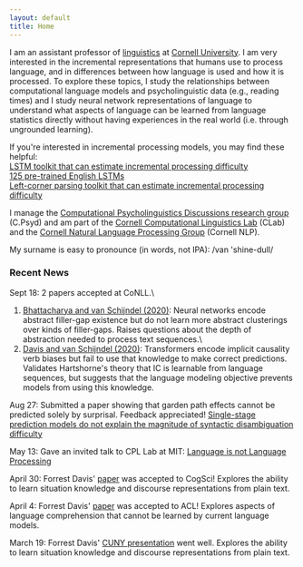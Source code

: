 ```yaml
---
layout: default
title: Home
---
```


I am an assistant professor of [linguistics](https://linguistics.cornell.edu/) at [Cornell University](https://www.cornell.edu/). I am very interested in the incremental representations that humans use to process language, and in differences between how language is used and how it is processed. To explore these topics, I study the relationships between computational language models and psycholinguistic data (e.g., reading times) and I study neural network representations of language to understand what aspects of language can be learned from language statistics directly without having experiences in the real world (i.e. through ungrounded learning).

If you're interested in incremental processing models, you may find these helpful:\
[LSTM toolkit that can estimate incremental processing difficulty](https://github.com/vansky/neural-complexity)\
[125 pre-trained English LSTMs](https://zenodo.org/record/3559340)\
[Left-corner parsing toolkit that can estimate incremental processing difficulty](https://github.com/modelblocks/modelblocks-release)

I manage the [Computational Psycholinguistics Discussions research group](/cpsyd.html) (C.Psyd) and am part of the [Cornell Computational Linguistics Lab](https://conf.ling.cornell.edu/compling/) (CLab) and the [Cornell Natural Language Processing Group](https://nlp.cornell.edu/) (Cornell NLP).

My surname is easy to pronounce (in words, not IPA): /van 'shine-dull/

### Recent News

Sept 18: 2 papers accepted at CoNLL.\
1) [Bhattacharya and van Schijndel (2020)](/assets/pdf/bhattacharya_vanschijndel-2020-conll.pdf): Neural networks encode abstract filler-gap existence but do not learn more abstract clusterings over kinds of filler-gaps. Raises questions about the depth of abstraction needed to process text sequences.\
2) [Davis and van Schijndel (2020)](/assets/pdf/davis_vanschijndel-2020-conll.pdf): Transformers encode implicit causality verb biases but fail to use that knowledge to make correct predictions. Validates Hartshorne's theory that IC is learnable from language sequences, but suggests that the language modeling objective prevents models from using this knowledge.

Aug 27: Submitted a paper showing that garden path effects cannot be predicted solely by surprisal. Feedback appreciated! [Single-stage prediction models do not explain the magnitude of syntactic disambiguation difficulty](https://psyarxiv.com/sgbqy/)

May 13: Gave an invited talk to CPL Lab at MIT: [Language is not Language Processing](/assets/pdf/vanschijndel-2020-invited_mit-slides.pdf)

April 30: Forrest Davis' [paper](/assets/pdf/davis_vanschijndel-2020-cogsci.pdf) was accepted to CogSci! Explores the ability to learn situation knowledge and discourse representations from plain text.

April 4: Forrest Davis' [paper](/assets/pdf/davis_vanschijndel-2020-acl.pdf) was accepted to ACL! Explores aspects of language comprehension that cannot be learned by current language models.

March 19: Forrest Davis' [CUNY presentation](https://osf.io/thj6c/) went well. Explores the ability to learn situation knowledge and discourse representations from plain text.
